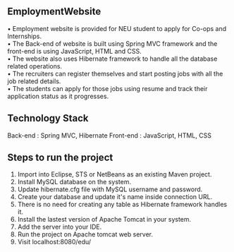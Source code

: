 ## EmploymentWebsite

• Employment website is provided for NEU student to apply for Co-ops and Internships.<br />
• The Back-end of website is built using Spring MVC framework and the front-end is using JavaScript, HTML and CSS.<br />
• The website also uses Hibernate framework to handle all the database related operations.<br />
• The recruiters can register themselves and start posting jobs with all the job related details.<br />
• The students can apply for those jobs using resume and track their application status as it progresses.<br />

## Technology Stack

Back-end : Spring MVC, Hibernate
Front-end : JavaScript, HTML, CSS

## Steps to run the project

1) Import into Eclipse, STS or NetBeans as an existing Maven project.
2) Install MySQL database on the system.
3) Update hibernate.cfg file with MySQL username and password. 
4) Create your database and update it's name inside connection URL.
5) There is no need for creating any table as Hibernate framework handles it.
6) Install the lastest version of Apache Tomcat in your system.
7) Add the server into your IDE.
8) Run the project on Apache tomcat web server.
9) Visit localhost:8080/edu/

